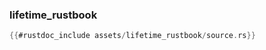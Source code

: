 ### lifetime_rustbook

```rust
{{#rustdoc_include assets/lifetime_rustbook/source.rs}}
```
<div class="flex-container vis_block" style="position:relative; margin-left:-75px; margin-right:-75px; display: flex;">
	<object type="image/svg+xml" class="lifetime_rustbook code_panel" data="assets/lifetime_rustbook/vis_code.svg"></object>
	<object type="image/svg+xml" class="lifetime_rustbook tl_panel" data="assets/lifetime_rustbook/vis_timeline.svg" style="width: auto;" onmouseenter="helpers('lifetime_rustbook')"></object>
</div>
